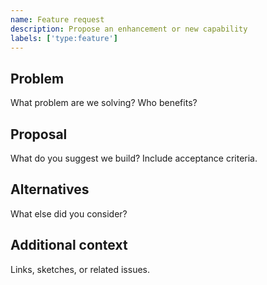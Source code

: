 ```yaml
---
name: Feature request
description: Propose an enhancement or new capability
labels: ['type:feature']
---
```


## Problem

What problem are we solving? Who benefits?

## Proposal

What do you suggest we build? Include acceptance criteria.

## Alternatives

What else did you consider?

## Additional context

Links, sketches, or related issues.
